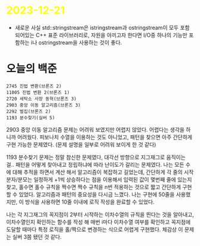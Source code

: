 # <span style="color:yellow">2023-12-21</span>

- 새로운 사실
std::stringstream은 istringstream과 ostringstream이 모두 포함되어있는 C++ 표준 라이브러리로, 자원을 아끼고자 한다면 I/O중 하나의 기능만 포함하는 i나 ostringstream을 사용하는 것이 좋다.


# 오늘의 백준
```level8
2745 진법 변환(브론즈 2)
11005 진법 변환 2(브론즈 1)
2720 세탁소 사장 동혁(브론즈 3)
2903 중앙 이동 알고리즘(브론즈 3)
2292 벌집(브론즈 2)
1193 분수찾기(실버 5)
```

2903 중앙 이동 알고리즘 문제는 어려워 보였지만 어렵지 않았다.
어렵다는 생각을 하니까 어려웠다. 피보나치 수열을 이용하는 것도 아니었고, 패턴을 찾으면 아주 간단하게 구현 가능한 문제였다. (문제 설명을 일부로 어려워 보이게 한 것 같다)

1193 분수찾기 문제는 정말 참신한 문제였다, 대각선 방향으로 지그재그로 움직이는 걸..
패턴을 어떻게 찾아내고 정립하냐에 따라 난이도가 갈리는 문제였다. 나는 모든 수에 대해 추적을 하면서 계산 해서 알고리즘이 복잡하고 길었는데, 간단하게 각 줄의 시작 분자/분모는 일정하게 +1씩 상승하다는 점을 이용해서 입력된 값이 몇번째 줄에 있는지 찾고, 홀수면 홀수 규칙을 짝수면 짝수 규칙을 n번 적용하는 것으로 짧고 간단하게 구현할 수 있었다. 알고리즘과 패턴의 중요성을 다시금 느꼈다. 나는 구현에 50줄을 사용했지만, 이 방식을 사용하면 10줄 이내에 로직 작성을 완료할 수 있었다.

나는 각 지그재그의 꼭지점이 2부터 시작하는 이차수열의 규칙을 띈다는 것을 알아내고, 이차수열인지 확인하는 함수를 작성 해 매번 i마다 이차수열 여부를 확인하고 꼭지점에 도달할 때마다 특정 로직을 홀/짝으로 변경하는 식으로 어렵게 구현했다. 체감상 이 문제는 실버 3쯤 됐던 것 같다.

